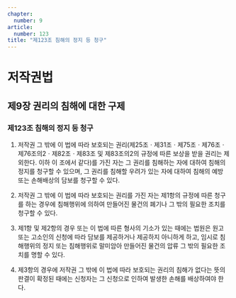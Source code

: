 ```yaml
---
chapter:
  number: 9
article:
  number: 123
title: "제123조 침해의 정지 등 청구"
---
```

# 저작권법

## 제9장 권리의 침해에 대한 구제

### 제123조 침해의 정지 등 청구

1. 저작권 그 밖에 이 법에 따라 보호되는 권리(제25조ㆍ제31조ㆍ제75조ㆍ제76조ㆍ제76조의2ㆍ제82조ㆍ제83조 및 제83조의2의 규정에 따른 보상을 받을 권리는 제외한다. 이하 이 조에서 같다)를 가진 자는 그 권리를 침해하는 자에 대하여 침해의 정지를 청구할 수 있으며, 그 권리를 침해할 우려가 있는 자에 대하여 침해의 예방 또는 손해배상의 담보를 청구할 수 있다.

2. 저작권 그 밖에 이 법에 따라 보호되는 권리를 가진 자는 제1항의 규정에 따른 청구를 하는 경우에 침해행위에 의하여 만들어진 물건의 폐기나 그 밖의 필요한 조치를 청구할 수 있다.

3. 제1항 및 제2항의 경우 또는 이 법에 따른 형사의 기소가 있는 때에는 법원은 원고 또는 고소인의 신청에 따라 담보를 제공하거나 제공하지 아니하게 하고, 임시로 침해행위의 정지 또는 침해행위로 말미암아 만들어진 물건의 압류 그 밖의 필요한 조치를 명할 수 있다.

4. 제3항의 경우에 저작권 그 밖에 이 법에 따라 보호되는 권리의 침해가 없다는 뜻의 판결이 확정된 때에는 신청자는 그 신청으로 인하여 발생한 손해를 배상하여야 한다.
